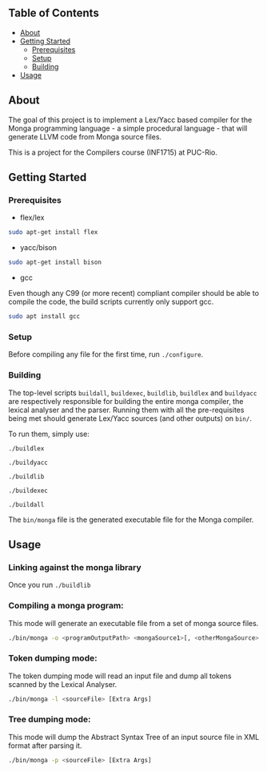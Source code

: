 ## Table of Contents

* [About](#about)
* [Getting Started](#getting-started)
  * [Prerequisites](#prerequisites)
  * [Setup](#setup)
  * [Building](#building)
* [Usage](#usage)

## About

The goal of this project is to implement a Lex/Yacc based compiler for the Monga programming language - a simple procedural language - that will generate LLVM code from Monga source files.

This is a project for the Compilers course (INF1715) at PUC-Rio.

## Getting Started

### Prerequisites

* flex/lex
```sh
sudo apt-get install flex
```

* yacc/bison
```sh
sudo apt-get install bison
```

* gcc

Even though any C99 (or more recent) compliant compiler should be able to compile the code, the build scripts currently only support gcc.

```sh
sudo apt install gcc
```

### Setup

Before compiling any file for the first time, run ```./configure```.

### Building

The top-level scripts ```buildall```, ```buildexec```, ```buildlib```, ```buildlex``` and ```buildyacc``` are respectively responsible for building the entire monga compiler, the lexical analyser and the parser. Running them with all the pre-requisites being met should generate Lex/Yacc sources (and other outputs) on ```bin/```.

To run them, simply use:

```./buildlex ```

```./buildyacc```

```./buildlib```

```./buildexec```

```./buildall```

The ```bin/monga``` file is the generated executable file for the Monga compiler.

## Usage

### Linking against the monga library
Once you run ```./buildlib```

### Compiling a monga program:
This mode will generate an executable file from a set of monga source files.
```sh
./bin/monga -o <programOutputPath> <mongaSource1>[, <otherMongaSource>...] [Extra Args]
```

### Token dumping mode:
The token dumping mode will read an input file and dump all tokens scanned by the Lexical Analyser.
```sh
./bin/monga -l <sourceFile> [Extra Args]
```

### Tree dumping mode:
This mode will dump the Abstract Syntax Tree of an input source file in XML format after parsing it.
```sh
./bin/monga -p <sourceFile> [Extra Args]
```